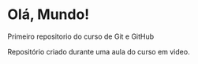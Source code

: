 # Olá, Mundo!
 Primeiro repositorio do curso de Git e GitHub

Repositório criado durante uma aula do curso em video.
